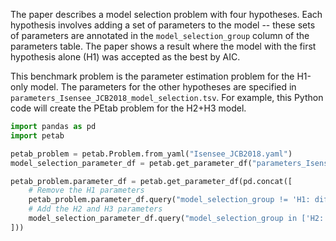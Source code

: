 The paper describes a model selection problem with four hypotheses. Each hypothesis involves adding a set of parameters to the model -- these sets of parameters are annotated in the `model_selection_group` column of the parameters table. The paper shows a result where the model with the first hypothesis alone (H1) was accepted as the best by AIC.

This benchmark problem is the parameter estimation problem for the H1-only model. The parameters for the other hypotheses are specified in `parameters_Isensee_JCB2018_model_selection.tsv`. For example, this Python code will create the PEtab problem for the H2+H3 model.
```python
import pandas as pd
import petab

petab_problem = petab.Problem.from_yaml("Isensee_JCB2018.yaml")
model_selection_parameter_df = petab.get_parameter_df("parameters_Isensee_JCB2018_model_selection.tsv")

petab_problem.parameter_df = petab.get_parameter_df(pd.concat([
    # Remove the H1 parameters
    petab_problem.parameter_df.query("model_selection_group != 'H1: different KD'"),
    # Add the H2 and H3 parameters
    model_selection_parameter_df.query("model_selection_group in ['H2: AC inhibition', 'H3: incomplete import']")
]))
```

